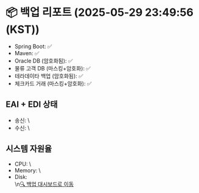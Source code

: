 # 📦 백업 리포트 (2025-05-29 23:49:56 (KST))
- Spring Boot: ✅
- Maven: ✅
- Oracle DB (암호화됨): ✅
- 물류 고객 DB (마스킹+암호화): ✅
- 테라데이타 백업 (암호화됨): ✅
- 체크카드 거래 (마스킹+암호화): ✅
## EAI + EDI 상태
- 송신: \
- 수신: \
## 시스템 자원율
- CPU: \
- Memory: \
- Disk: \
\n[🔍 백업 대시보드로 이동](../index.html)
